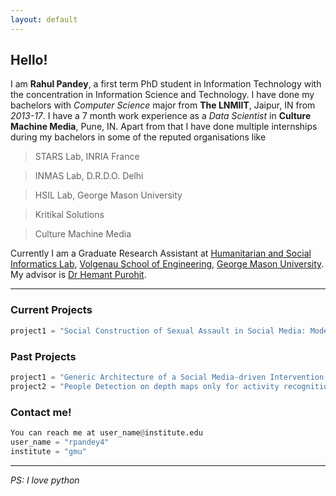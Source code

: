 ```yaml
---
layout: default
---
```


## [](#header-2)Hello!
I am **Rahul Pandey**, a first term PhD student in Information Technology with the concentration in Information Science and Technology. I have done my bachelors with _Computer Science_ major from **The LNMIIT**, Jaipur, IN from _2013-17_. I have a 7 month work experience as a _Data Scientist_ in **Culture Machine Media**, Pune, IN. Apart from that I have done multiple internships during my bachelors in some of the reputed organisations like 
>STARS Lab, INRIA France

>INMAS Lab, D.R.D.O. Delhi

>HSIL Lab, George Mason University

>Kritikal Solutions

>Culture Machine Media 

Currently I am a Graduate Research Assistant at [Humanitarian and Social Informatics Lab](http://ist.gmu.edu/~hpurohit/humanitarian-informatics-lab.html), [Volgenau School of Engineering](https://volgenau.gmu.edu/), [George Mason University](https://www2.gmu.edu/). My advisor is [Dr Hemant Purohit](http://ist.gmu.edu/~hpurohit/). 

* * *

### [](#header-3)Current Projects
```python
project1 = "Social Construction of Sexual Assault in Social Media: Modeling Policy-relevant User Intent on Twitter"
``` 
<!-- Learning to rank twitter data for intent classification
Modeling user intent to help Fire and Rescue department of the state -->
### [](#header-3)Past Projects
```python
project1 = "Generic Architecture of a Social Media-driven Intervention Support System for Smart Cities"
project2 = "People Detection on depth maps only for activity recognition of patients suffering from Alzheimer disease"
```

### [](#header-3)Contact me!
```python
You can reach me at user_name@institute.edu
user_name = "rpandey4"
institute = "gmu"
```
* * *
_PS: I love python_